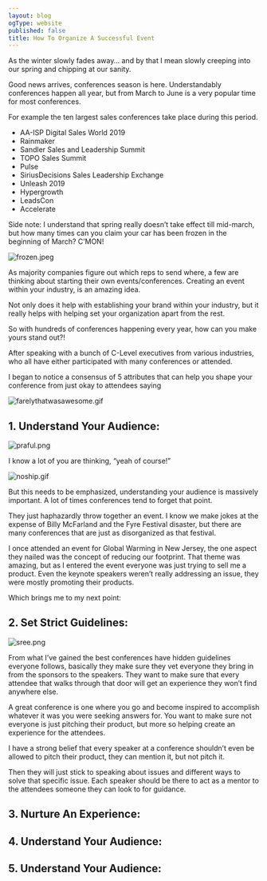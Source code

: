 ```yaml
---
layout: blog
ogType: website
published: false
title: How To Organize A Successful Event
---
```

As the winter slowly fades away… and by that I mean slowly creeping into our spring and chipping at our sanity. 

Good news arrives, conferences season is here. Understandably conferences happen all year, but from March to June is a very popular time for most conferences. 

For example the ten largest sales conferences take place during this period. 

- AA-ISP Digital Sales World 2019 
- Rainmaker
- Sandler Sales and Leadership Summit
- TOPO Sales Summit
- Pulse
- SiriusDecisions Sales Leadership Exchange
- Unleash 2019
- Hypergrowth
- LeadsCon
- Accelerate

Side note: I understand that spring really doesn’t take effect till mid-march, but how many times can you claim your car has been frozen in the beginning of March? C’MON!

![frozen.jpeg](img/frozen.jpeg)

As majority companies figure out which reps to send where, a few are thinking about starting their own events/conferences. Creating an event within your industry, is an amazing idea. 

Not only does it help with establishing your brand within your industry, but it really helps with helping set your organization apart from the rest. 

So with hundreds of conferences happening every year, how can you make yours stand out?! 

After speaking with a bunch of C-Level executives from various industries, who all have either participated with many conferences or attended. 

I began to notice a consensus of 5 attributes that can help you shape your conference from just okay to attendees saying

![farelythatwasawesome.gif](img/farelythatwasawesome.gif)

## 1. Understand Your Audience:

![praful.png](img/praful.png)

I know a lot of you are thinking, “yeah of course!” 

![noship.gif](img/noship.gif)

But this needs to be emphasized, understanding your audience is massively important.  A lot of times conferences tend to forget that point. 

They just haphazardly throw together an event. I know we make jokes at the expense of Billy McFarland and the Fyre Festival disaster, but there are many conferences that are just as disorganized as that festival.  

I once attended an event for Global Warming in New Jersey, the one aspect they nailed was the concept of reducing our footprint. That theme was amazing, but as I entered the event everyone was just trying to sell me a product. Even the keynote speakers weren’t really addressing an issue, they were mostly promoting their products. 

Which brings me to my next point:


## 2. Set Strict Guidelines:

![sree.png](img/sree.png)

From what I’ve gained the best conferences have hidden guidelines everyone follows, basically they make sure they vet everyone they bring in from the sponsors to the speakers. They want to make sure that every attendee that walks through that door will get an experience they won’t find anywhere else. 

A great conference is one where you go and become inspired to accomplish whatever it was you were seeking answers for. You want to make sure not everyone is just pitching their product, but more so helping create an experience for the attendees. 

I have a strong belief that every speaker at a conference shouldn’t even be allowed to pitch their product, they can mention it, but not pitch it. 

Then they will just stick to speaking about issues and different ways to solve that specific issue. Each speaker should be there to act as a mentor to the attendees someone they can look to for guidance. 


## 3. Nurture An Experience:



## 4. Understand Your Audience:

## 5. Understand Your Audience:
